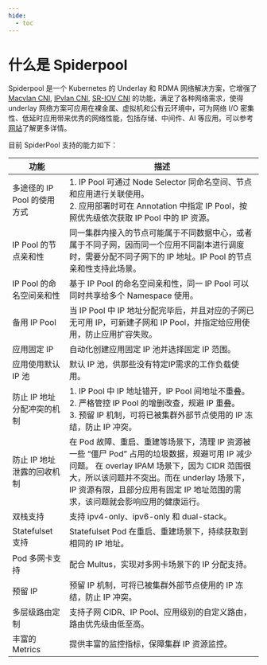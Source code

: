```yaml
---
hide:
  - toc
---
```


# 什么是 Spiderpool

Spiderpool 是一个 Kubernetes 的 Underlay 和 RDMA 网络解决方案，它增强了 [Macvlan CNI](https://github.com/containernetworking/plugins/tree/main/plugins/main/macvlan), [IPvlan CNI](https://github.com/containernetworking/plugins/tree/main/plugins/main/ipvlan), [SR-IOV CNI](https://github.com/k8snetworkplumbingwg/sriov-cni) 的功能，满足了各种网络需求，使得 underlay 网络方案可应用在裸金属、虚拟机和公有云环境中，可为网络 I/O 密集性、低延时应用带来优秀的网络性能，包括存储、中间件、AI 等应用。可以参考[网站](https://spidernet-io.github.io/spiderpool/latest/)了解更多详情。

目前 SpiderPool 支持的能力如下：

| 功能 | 描述 |
| --- | ---- |
| 多途径的 IP Pool 的使用方式 | 1. IP Pool 可通过 Node Selector 同命名空间、节点和应用进行关联使用。 <br />2. 应用部署时可在 Annotation 中指定 IP Pool，按照优先级依次获取 IP Pool 中的 IP 资源。|
| IP Pool 的节点亲和性 | 同一集群内接入的节点可能属于不同数据中心，或者属于不同子网，因而同一个应用不同副本进行调度时，需要分配不同子网下的 IP 地址。IP Pool 的节点亲和性支持此场景。 |
| IP Pool 的命名空间亲和性 |  基于 IP Pool 的命名空间亲和性，同一 IP Pool 可以同时共享给多个 Namespace 使用。|
| 备用 IP Pool | 当 IP Pool 中 IP 地址分配完毕后，并且对应的子网已无可用 IP，可新建子网和 IP Pool，并指定给应用使用，防止应用扩容失败。|
| 应用固定 IP | 自动化创建应用固定 IP 池并选择固定 IP 范围。 |
| 应用使用默认 IP 池 | 默认 IP 池，供那些没有特定IP需求的工作负载使用。|
| 防止 IP 地址分配冲突的机制  | 1. IP Pool 中 IP 地址错开，IP Pool 间地址不重叠。 <br />2. 严格管控 IP Pool 的增删改查，规避 IP 重叠。 <br />3. 预留 IP 机制，可将已被集群外部节点使用的 IP 冻结，防止 IP 冲突。|
| 防止 IP 地址泄露的回收机制  | 在 Pod 故障、重启、重建等场景下，清理 IP 资源被一些 “僵尸 Pod” 占用的垃圾数据，规避可用 IP 减少问题。 在 overlay IPAM 场景下，因为 CIDR 范围很大，所以该问题并不突出。而在 underlay 场景下，IP 资源有限，且部分应用有固定 IP 地址范围的需求，该问题就会影响应用的健康运行。 |
| 双栈支持 | 支持 ipv4-only、ipv6-only 和 dual-stack。|
| Statefulset 支持 | Statefulset Pod 在重启、重建场景下，持续获取到相同的 IP 地址。|
| Pod 多网卡支持 | 配合 Multus，实现对多网卡场景下的 IP 分配支持。|
| 预留 IP | 预留 IP 机制，可将已被集群外部节点使用的 IP 冻结，防止 IP 冲突。|
| 多层级路由定制 | 支持子网 CIDR、IP Pool、应用级别的自定义路由，路由优先级由低至高。|
| 丰富的 Metrics | 提供丰富的监控指标，保障集群 IP 资源监控。|

